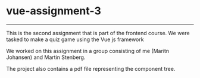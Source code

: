 # vue-assignment-3
---

This is the second assignment that is part of the frontend course. We were tasked to make a quiz game using the Vue js framework

We worked on this assignment in a group consisting of me (Maritn Johansen) and Martin Stenberg.

The project also contains a pdf file representing the component tree.
